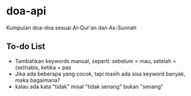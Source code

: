 # doa-api
Kumpulan doa-doa sesuai Al-Qur'an dan As-Sunnah

## To-do List
- Tambahkan keywords manual, seperti: sebelum = mau, setelah = (se)habis, ketika = pas
- Jika ada beberapa yang cocok, tapi masih ada sisa keyword banyak, maka bagaimana?
- kalau ada kata "tidak" misal "tidak senang" bukan "senang"
